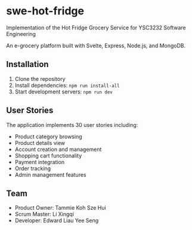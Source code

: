 # swe-hot-fridge
Implementation of the Hot Fridge Grocery Service for YSC3232 Software Engineering

An e-grocery platform built with Svelte, Express, Node.js, and MongoDB.

## Installation

1. Clone the repository
2. Install dependencies: `npm run install-all`
3. Start development servers: `npm run dev`

## User Stories

The application implements 30 user stories including:
- Product category browsing
- Product details view
- Account creation and management
- Shopping cart functionality
- Payment integration
- Order tracking
- Admin management features

## Team

- Product Owner: Tammie Koh Sze Hui
- Scrum Master: Li Xingqi
- Developer: Edward Liau Yee Seng